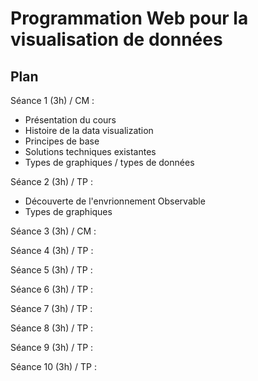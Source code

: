 # Programmation Web pour la visualisation de données

## Plan

Séance 1 (3h) / CM :
- Présentation du cours
- Histoire de la data visualization
- Principes de base
- Solutions techniques existantes
- Types de graphiques / types de données

Séance 2 (3h) / TP :
- Découverte de l'envrionnement Observable
- Types de graphiques

Séance 3 (3h) / CM :

Séance 4 (3h) / TP :

Séance 5 (3h) / TP :

Séance 6 (3h) / TP :

Séance 7 (3h) / TP :

Séance 8 (3h) / TP :

Séance 9 (3h) / TP :

Séance 10 (3h) / TP :

